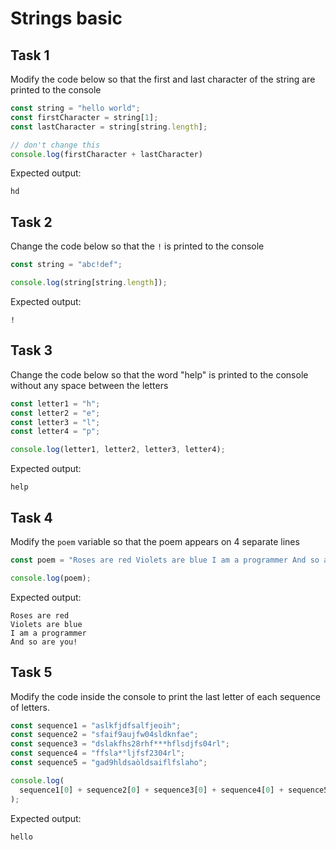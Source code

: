 # Strings basic

## Task 1

Modify the code below so that the first and last character of the string are printed to the console

```javascript
const string = "hello world";
const firstCharacter = string[1];
const lastCharacter = string[string.length];

// don't change this
console.log(firstCharacter + lastCharacter)
```

Expected output:
```plaintext
hd
```


## Task 2

Change the code below so that the `!` is printed to the console

```javascript
const string = "abc!def";

console.log(string[string.length]);
```

Expected output:
```plaintext
!
```

## Task 3

Change the code below so that the word "help" is printed to the console without any space between the letters

```javascript
const letter1 = "h";
const letter2 = "e";
const letter3 = "l";
const letter4 = "p";

console.log(letter1, letter2, letter3, letter4);
```

Expected output:
```plaintext
help
```


## Task 4

Modify the `poem` variable so that the poem appears on 4 separate lines

```javascript
const poem = "Roses are red Violets are blue I am a programmer And so are you!";

console.log(poem);
```

Expected output:

```plaintext
Roses are red
Violets are blue
I am a programmer
And so are you!
```


## Task 5

Modify the code inside the console to print the last letter of each sequence of letters.

```javascript
const sequence1 = "aslkfjdfsalfjeoih";
const sequence2 = "sfaif9aujfw04sldknfae";
const sequence3 = "dslakfhs28rhf***hflsdjfs04rl";
const sequence4 = "ffsla*°ljfsf2304rl";
const sequence5 = "gad9hldsaòldsaiflfslaho";

console.log(
  sequence1[0] + sequence2[0] + sequence3[0] + sequence4[0] + sequence5[0]
);
```

Expected output:
```plaintext
hello
```
